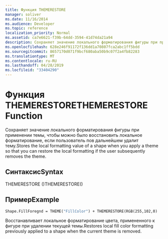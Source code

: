 ```yaml
---
title: Функция THEMERESTORE
manager: soliver
ms.date: 11/16/2014
ms.audience: Developer
ms.topic: reference
localization_priority: Normal
ms.assetid: ca7e6621-f39b-64dd-3594-41d74da21a94
description: Сохраняет значение локального форматирования фигуры при применении темы, чтобы можно было восстановить локальное форматирование, если пользователь пов дальнейшем удалит тему.
ms.openlocfilehash: 628e246f91172f136dd1a70807fca2abc1ff5bdd
ms.sourcegitcommit: 8657170d071f9bcf680aba50b9c07f2a4fb82283
ms.translationtype: MT
ms.contentlocale: ru-RU
ms.lasthandoff: 04/28/2019
ms.locfileid: "33404290"
---
```

# <a name="themerestore-function"></a><span data-ttu-id="09830-103">Функция THEMERESTORE</span><span class="sxs-lookup"><span data-stu-id="09830-103">THEMERESTORE Function</span></span>

<span data-ttu-id="09830-104">Сохраняет значение локального форматирования фигуры при применении темы, чтобы можно было восстановить локальное форматирование, если пользователь пов дальнейшем удалит тему.</span><span class="sxs-lookup"><span data-stu-id="09830-104">Stores the local formatting value of a shape when you apply a theme so that you can restore the local formatting if the user subsequently removes the theme.</span></span>
  
## <a name="syntax"></a><span data-ttu-id="09830-105">Синтаксис</span><span class="sxs-lookup"><span data-stu-id="09830-105">Syntax</span></span>

<span data-ttu-id="09830-106">THEMERESTORE ()</span><span class="sxs-lookup"><span data-stu-id="09830-106">THEMERESTORE()</span></span>
  
## <a name="example"></a><span data-ttu-id="09830-107">Пример</span><span class="sxs-lookup"><span data-stu-id="09830-107">Example</span></span>

```vb
Shape.FillForegnd = THEME("FillColor") + THEMERESTORE(RGB(255,102,0)
```

<span data-ttu-id="09830-108">Восстанавливает локальное форматирование цвета, примененного к фигуре при удалении текущей темы.</span><span class="sxs-lookup"><span data-stu-id="09830-108">Restores local fill color formatting previously applied to a shape when the current theme is removed.</span></span>
  


